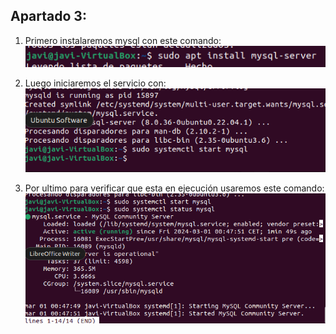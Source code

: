## Apartado 3:
1. Primero instalaremos mysql con este comando:  
![Texto alternativo](./Fotos/e3/f3-1.png)

2. Luego iniciaremos el servicio con:  
![Texto alternativo](./Fotos/e3/f3-2.png)

3. Por ultimo para verificar que esta en ejecución usaremos este comando:  
![Texto alternativo](./Fotos/e3/f3-3.png)

